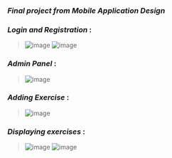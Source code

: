 ### ***Final project from Mobile Application Design***

### ***Login and Registration*** :
>![image](https://github.com/NoMercy404/GymGuru-App-Kotlin/assets/126580913/d21c1725-ee83-4640-873f-7a508b8149e2)
>![image](https://github.com/NoMercy404/GymGuru-App-Kotlin/assets/126580913/1eb318ec-34f5-4c45-9baa-c3c2cca61e89)

### ***Admin Panel*** :
>![image](https://github.com/NoMercy404/GymGuru-App-Kotlin/assets/126580913/ca3da908-aa9f-47ed-9649-21ad26650154)

### ***Adding Exercise*** :
>![image](https://github.com/NoMercy404/GymGuru-App-Kotlin/assets/126580913/acc736f7-7fa0-41bb-95fa-9e8bbd395de1)

### ***Displaying exercises*** :
>![image](https://github.com/NoMercy404/GymGuru-App-Kotlin/assets/126580913/ea72012f-a155-4c13-af62-ae8af437a98f)
>![image](https://github.com/NoMercy404/GymGuru-App-Kotlin/assets/126580913/8dfe253a-a098-4695-84fb-95da4738937a)
